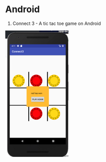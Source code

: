 # Android

1. Connect 3 - A tic tac toe game on Android

<img src="ImageFile/connect3.png" width="200">


